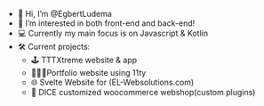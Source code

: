 - 👋 Hi, I’m @EgbertLudema
- 👀 I’m interested in both front-end and back-end!
- 💻 Currently my main focus is on Javascript & Kotlin
- 🛠️ Current projects:
  - 🕹️ TTTXtreme website & app
  - 🧑🏻‍💻Portfolio website using 11ty
  - 🌐 Svelte Website for (EL-Websolutions.com)
  - 🎲 DICE customized woocommerce webshop(custom plugins)
